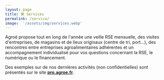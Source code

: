 ```yaml
---
layout: page
title: 🛠 Services
permalink: /service/
image:  '/assets/img/services.webp'
---
```


Agroé propose tout en long de l'année une veille RSE mensuelle, des visites d'entreprises, de magasins et de lieux originaux (centre de tri, port...), des rencontres entre entreprises agroalimentaires adhérentes et un accompagnement individualisé pour vos questions concernant la RSE, le numérique ou le financement.

Des exemples sur de nos dernières activités (non confidentielles) sont présentés sur le site <strong><a href="http://pro.agroe.fr">pro.agroe.fr</a></strong>.



